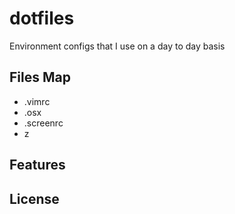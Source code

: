 # dotfiles
Environment configs that I use on a day to day basis

## Files Map
  * .vimrc
  * .osx
  * .screenrc
  * z

## Features


## License
